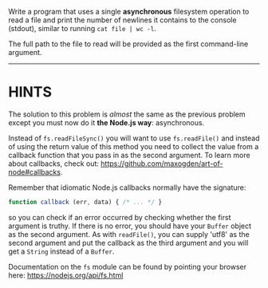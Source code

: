 Write a program that uses a single **asynchronous** filesystem operation to read a file and print the number of newlines it contains to the console (stdout), similar to running `cat file | wc -l`.

The full path to the file to read will be provided as the first command-line argument.

----------------------------------------------------------------------
# HINTS

The solution to this problem is *almost* the same as the previous problem except you must now do it **the Node.js way**: asynchronous.

Instead of `fs.readFileSync()` you will want to use `fs.readFile()` and instead of using the return value of this method you need to collect the value from a callback function that you pass in as the second argument. To learn more about callbacks, check out: https://github.com/maxogden/art-of-node#callbacks.

Remember that idiomatic Node.js callbacks normally have the signature:

```js
function callback (err, data) { /* ... */ }
```

so you can check if an error occurred by checking whether the first argument is truthy. If there is no error, you should have your `Buffer` object as the second argument. As with `readFile()`, you can supply 'utf8' as the second argument and put the callback as the third argument and you will get a `String` instead of a `Buffer`.

Documentation on the `fs` module can be found by pointing your browser here:
  https://nodejs.org/api/fs.html
